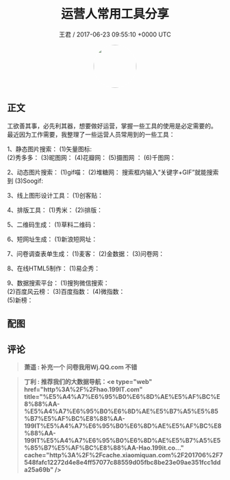 <h1 align="center">运营人常用工具分享</h1>
<p align="center">
    <a>王君 / 2017-06-23 09:55:10 &#43;0000 UTC</a>
</p>

<div align="center">
    <img src="https://images.zsxq.com/FrsdWPWXvF8z-hMfRfGtY4cP_pgO?e=1590940799&amp;token=kIxbL07-8jAj8w1n4s9zv64FuZZNEATmlU_Vm6zD:DX-kRHKE06d7LTAMsoszRz6M53E=" width="100" height="100" style="border:1px solid;border-radius:50%; color:#ffffff"/>
</div>

## 正文

<div>
 

工欲善其事，必先利其器，想要做好运营，掌握一些工具的使用是必定需要的。
最近因为工作需要，我整理了一些运营人员常用到的一些工具：

1、静态图片搜索：
(1)矢量图标:  
(2)秀多多：
(3)昵图网： 
(4)花瓣网： 
(5)摄图网 ： 
(6)千图网： 

2、动态图片搜索：
(1)gif喵：
(2)堆糖网： 搜索框内输入“关键字&#43;GIF”就能搜索到
(3)Soogif: 

3、线上图形设计工具：
(1)创客贴：


4、排版工具：
(1)秀米：
(2)i排版：

5、二维码生成：
(1)草料二维码：

6、短网址生成：
(1)新浪短网址：

7、问卷调查表单生成：
(1)麦客：
(2)金数据：
(3)问卷网：

8、在线HTML5制作：
(1)易企秀：

9、数据搜索平台：
(1)搜狗微信搜索：  
(2)百度风云榜：
(3)百度指数：
(4)微指数：  
(5)新榜：
</div>

## 配图
<div class="image" align="center">

</div>

## 评论

<div align="left">
<div>

<blockquote >
<span> <strong>萧遥 : 补充一个 问卷我用Wj.QQ.com 不错 </strong></span>
</blockquote>

<blockquote >
<span> <strong>丁利 : 推荐我们的大数据导航：&lt;e type=&#34;web&#34; href=&#34;http%3A%2F%2Fhao.199IT.com&#34; title=&#34;%E5%A4%A7%E6%95%B0%E6%8D%AE%E5%AF%BC%E8%88%AA-%E5%A4%A7%E6%95%B0%E6%8D%AE%E5%B7%A5%E5%85%B7%E5%AF%BC%E8%88%AA-199IT%E5%A4%A7%E6%95%B0%E6%8D%AE%E5%AF%BC%E8%88%AA-199IT%E5%A4%A7%E6%95%B0%E6%8D%AE%E5%B7%A5%E5%85%B7%E5%AF%BC%E8%88%AA-Hao.199it.co...&#34; cache=&#34;http%3A%2F%2Fcache.xiaomiquan.com%2F201706%2F7548fafc12272d4e8e4ff57077c88559d05fbc8be23e09ae351fcc1dda25a69b&#34; /&gt; </strong></span>
</blockquote>

</div>
</div>